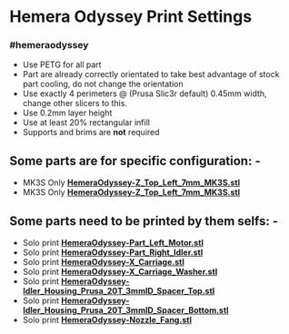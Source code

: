 # Hemera Odyssey Print Settings

### #hemeraodyssey

* Use PETG for all part
* Part are already correctly orientated to take best advantage of stock part cooling, do not change the orientation
* Use exactly 4 perimeters @ (Prusa Slic3r default) 0.45mm width, change other slicers to this.
* Use 0.2mm layer height
* Use at least 20% rectangular infill
* Supports and brims are **not** required

## Some parts are for specific configuration: -
* MK3S Only [**HemeraOdyssey-Z_Top_Left_7mm_MK3S.stl**](HemeraOdyssey_STLs_BETA/HemeraOdyssey-Z_Top_Left_7mm_MK3S.stl)
* MK3S Only [**HemeraOdyssey-Z_Top_Left_7mm_MK3S.stl**](HemeraOdyssey_STLs_BETA/HemeraOdyssey-Z_Top_Left_7mm_MK3S.stl)

## Some parts need to be printed by them selfs: -
* Solo print [**HemeraOdyssey-Part_Left_Motor.stl**](HemeraOdyssey_STLs_BETA/HemeraOdyssey-Part_Left_Motor.stl)
* Solo print [**HemeraOdyssey-Part_Right_Idler.stl**](HemeraOdyssey_STLs_BETA/HemeraOdyssey-Part_Right_Idler.stl)
* Solo print [**HemeraOdyssey-X_Carriage.stl**](HemeraOdyssey_STLs_BETA/HemeraOdyssey-X_Carriage.stl)
* Solo print [**HemeraOdyssey-X_Carriage_Washer.stl**](HemeraOdyssey_STLs_BETA/HemeraOdyssey-X_Carriage_Washer.stl)
* Solo print [**HemeraOdyssey-Idler_Housing_Prusa_20T_3mmID_Spacer_Top.stl**](HemeraOdyssey_STLs_BETA/HemeraOdyssey-Idler_Housing_Prusa_20T_3mmID_Spacer_Top.stl)
* Solo print [**HemeraOdyssey-Idler_Housing_Prusa_20T_3mmID_Spacer_Bottom.stl**](HemeraOdyssey_STLs_BETA/HemeraOdyssey-Idler_Housing_Prusa_20T_3mmID_Spacer_Bottom.stl)
* Solo print [**HemeraOdyssey-Nozzle_Fang.stl**](HemeraOdyssey_STLs_BETA/HemeraOdyssey-Nozzle_Fang.stl)
